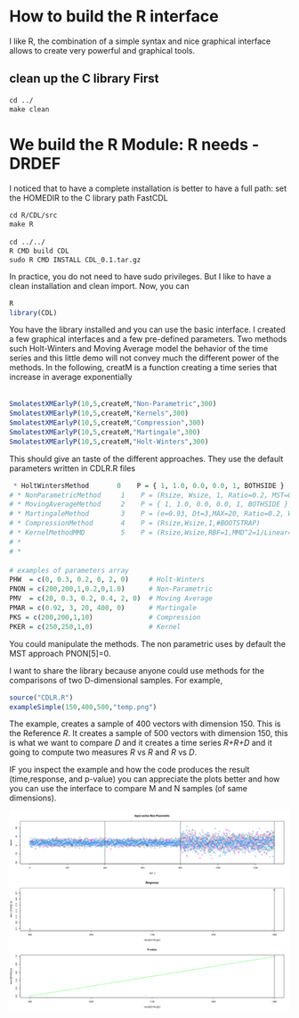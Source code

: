 # How to build the R interface 

I like R, the combination of a simple syntax and nice graphical
interface allows to create very powerful and graphical tools.

## clean up the C library First

```
cd ../
make clean
```

# We build the R Module: R needs -DRDEF 

I noticed that to have a complete installation is better to have a
full path: set the HOMEDIR to the C library path FastCDL

```
cd R/CDL/src
make R

cd ../../
R CMD build CDL
sudo R CMD INSTALL CDL_0.1.tar.gz
```

In practice, you do not need to have sudo privileges. But I like to
have a clean installation and clean import. Now, you can 

```r
R
library(CDL)
```

You have the library installed and you can use the basic interface. I
created a few graphical interfaces and a few pre-defined
parameters. Two methods such Holt-Winters and Moving Average model the
behavior of the time series and this little demo will not convey much
the different power of the methods. In the following, creatM is a
function creating a time series that increase in average exponentially

```r

SmolatestXMEarlyP(10,5,createM,"Non-Parametric",300)
SmolatestXMEarlyP(10,5,createM,"Kernels",300)
SmolatestXMEarlyP(10,5,createM,"Compression",300) 
SmolatestXMEarlyP(10,5,createM,"Martingale",300)
SmolatestXMEarlyP(10,5,createM,"Holt-Winters",300)  

```

This should give an taste of the different approaches. They use the
default parameters written in CDLR.R files
```r
 * HoltWintersMethod       0    P = { 1, 1.0, 0.0, 0.0, 1, BOTHSIDE }                                                                                                                        
# * NonParametricMethod     1    P = (Rsize, Wsize, 1, Ratio=0.2, MST=0/POS=1,1.0)                                                                                                            
# * MovingAverageMethod     2    P = { 1, 1.0, 0.0, 0.0, 1, BOTHSIDE }                                                                                                                        
# * MartingaleMethod        3    P = (e=0.93, Dt=3,MAX=20, Ratio=0.2, Wsize, 0=n^2/1=average/2=PDF)                                                                                           
# * CompressionMethod       4    P = (Rsize,Wsize,1,#BOOTSTRAP)                                                                                                                               
# * KernelMethodMMD         5    P = (Rsize,Wsize,RBF=1,MMD^2=1/Linear=0)                                                                                                                     
# *                                                                                                                                                                                           
# *                                                                                                                                                                                           

# examples of parameters array                                                                                                                                                                
PHW  = c(0, 0.3, 0.2, 0, 2, 0)     # Holt-Winters                                                                                                                                             
PNON = c(200,200,1,0.2,0,1.0)      # Non-Parametric                                                                                                                                           
PMV  = c(20, 0.3, 0.2, 0.4, 2, 0)  # Moving Average                                                                                                                                           
PMAR = c(0.92, 3, 20, 400, 0)      # Martingale                                                                                                                                               
PKS = c(200,200,1,10)              # Compression                                                                                                                                              
PKER = c(250,250,1,0)              # Kernel                                                                                                                                                   
```


You could manipulate the methods. The non parametric uses by default
the MST approach PNON[5]=0.

I want to share the library because anyone could use methods for the
comparisons of two D-dimensional samples. For example,

```r
source("CDLR.R")
exampleSimple(150,400,500,"temp.png")
```

The example, creates a sample of 400 vectors with dimension 150. This
is the Reference *R*. It creates a sample of 500 vectors with
dimension 150, this is what we want to compare *D* and it creates a
time series *R+R+D* and it going to compute two measures *R* vs *R*
and *R* vs *D*. 

IF you inspect the example and how the code produces the result
(time,response, and p-value) you can appreciate the plots better and
how you can use the interface to compare M and N samples (of same
dimensions).

![alt text](https://github.com/paolodalberto/FastCDL/blob/master/R/CDL/R/temp.png)
